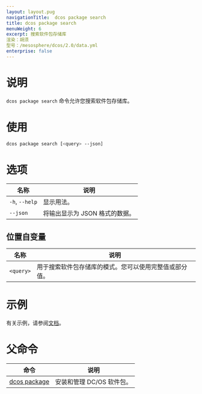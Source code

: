 ```yaml
---
layout: layout.pug
navigationTitle:  dcos package search
title: dcos package search
menuWeight: 6
excerpt: 搜索软件包存储库
渲染：胡须
型号：/mesosphere/dcos/2.0/data.yml
enterprise: false
---
```


# 说明
`dcos package search` 命令允许您搜索软件包存储库。

# 使用

```bash
dcos package search [<query> --json]
```

# 选项

| 名称 | 说明 |
|---------|-------------|
| `-h`, `--help` | 显示用法。|
| `--json` | 将输出显示为 JSON 格式的数据。 |

## 位置自变量

| 名称 | 说明 |
|---------|-------------|
| `<query>` | 用于搜索软件包存储库的模式。您可以使用完整值或部分值。|



# 示例

有关示例，请参阅[文档](/mesosphere/dcos/2.0/administering-clusters/package-registry/)。

# 父命令

| 命令 | 说明 |
|---------|-------------|
| [dcos package](/mesosphere/dcos/2.0/cli/command-reference/dcos-package/) | 安装和管理 DC/OS 软件包。|
